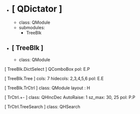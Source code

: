 - # [ QDictator ]

  - class: QModule
  - submodules:
    - TreeBlk

  

- ## [ TreeBlk ]

  - class: QModule

[ TreeBlk.DictSelect ]
	QComboBox
	pol: E.P
	
[ TreeBlk.Tree ]
	cols: 7
	hidecols: 2,3,4,5,6
	pol: E.E
	
[ TreeBlk.TrCtrl ]
	class: QModule
	layout : H


[ TrCtrl.+- ]
	class: QHIncDec
	AutoRaise: 1
	sz_max: 30, 25
	pol: P.P

[ TrCtrl.TreeSearch ]
	class: QHSearch



